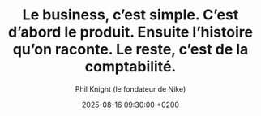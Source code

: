 ---
layout: post
title: "Le business, c’est simple. C’est d’abord le produit. Ensuite l’histoire qu’on raconte. Le reste, c’est de la comptabilité."
link: "https://www.linkedin.com/pulse/nike-victime-du-roisme-lhistoire-dun-suicide-digital-théo-lion-rqpue"
author: "Phil Knight (le fondateur de Nike)"
published_date: "N/A"
description: 
language: "fr"
categories: 
   - citations
tags: "méthodologie"
og-tags: "méthodologie"
date: "2025-08-16 09:30:00 +0200"
permalink: /:categories/:year/:month/:day/:title/
---